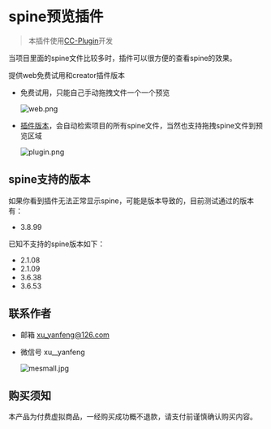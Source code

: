 # spine预览插件

> 本插件使用[CC-Plugin](https://www.npmjs.com/package/cc-plugin)开发

当项目里面的spine文件比较多时，插件可以很方便的查看spine的效果。

提供web免费试用和creator插件版本

- 免费试用，只能自己手动拖拽文件一个一个预览
    
    ![web.png](https://download.cocos.com/CocosStore/resource/8b98913f10f14d96ac460665effc5873/8b98913f10f14d96ac460665effc5873.png)

- [插件版本](https://store.cocos.com/app/detail/6825)，会自动检索项目的所有spine文件，当然也支持拖拽spine文件到预览区域
   
    ![plugin.png](https://download.cocos.com/CocosStore/resource/5949d15eda1c43a8809be1eac965b06b/5949d15eda1c43a8809be1eac965b06b.png)

## spine支持的版本
如果你看到插件无法正常显示spine，可能是版本导致的，目前测试通过的版本有：
- 3.8.99

已知不支持的spine版本如下：
- 2.1.08
- 2.1.09
- 3.6.38
- 3.6.53

## 联系作者 
- 邮箱 xu_yanfeng@126.com
- 微信号 xu__yanfeng

    ![mesmall.jpg](https://download.cocos.com/CocosStore/markdown/0aa4773f76bb4f998bf0b1078752f128/0aa4773f76bb4f998bf0b1078752f128.jpg)
 

## 购买须知 
本产品为付费虚拟商品，一经购买成功概不退款，请支付前谨慎确认购买内容。
